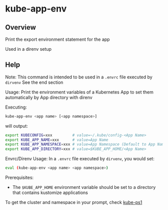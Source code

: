 # kube-app-env

## Overview

Print the export environment statement for the app

Used in a direnv setup



## Help


Note: This command is intended to be used in a `.envrc` file executed by `dirvenv`
See the end section

Usage: Print the environment variables of a Kubernetes App
to set them automatically by App directory with direnv

Executing:
```bash
kube-app-env <app name> [<app namespace>]
```
will output:
```bash
export KUBECONFIG=xxx         # value=~/.kube/config-<App Name>
export KUBE_APP_NAME=xxx      # value=App Name
export KUBE_APP_NAMESPACE=xxx # value=App Namespace (Default to App Name if not set)
export KUBE_APP_DIRECTORY=xxx # value=$KUBE_APP_HOME/<App Name>
```

Envrc/Direnv Usage:
In a `.envrc` file executed by `dirvenv`, you would set:
```bash
eval (kube-app-env <app name> <app namespace>)
```
Prerequisites:
* The `$KUBE_APP_HOME` environment variable should be set to a directory that
  contains kustomize applications


To get the cluster and namespace in your prompt, check [kube-ps1](https://github.com/ohmyzsh/ohmyzsh/tree/master/plugins/kube-ps1)
